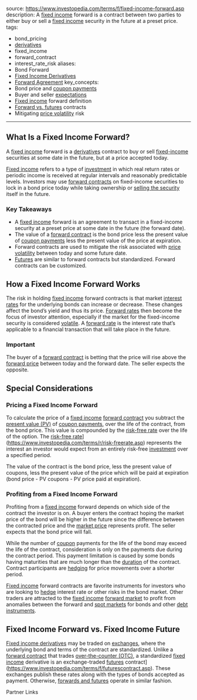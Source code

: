  
source: https://www.investopedia.com/terms/f/fixed-income-forward.asp
description: A [fixed income](../Fixed%20Income%20Asset%20Pricing/Lecture%20Notes%20Bonds,%20%20Preferred%20Stock,%20%20and%20Structured%20Products.md) forward is a contract between two parties to either buy
  or sell a [fixed income](../Fixed%20Income%20Asset%20Pricing/Lecture%20Notes%20Bonds,%20%20Preferred%20Stock,%20%20and%20Structured%20Products.md) security in the future at a preset price.
tags:
  - bond_pricing
  - [derivatives](../Financial%20Markets/Financial%20Trading%20and%20Markets/Chapter%209%20Arbitrage%20and%20Hedging%20With%20Options.md)
  - fixed_income
  - forward_contract
  - interest_rate_risk
aliases:
  - Bond Forward
  - [Fixed Income Derivatives](../Financial%20Engineering/6.%20A%20Brief%20Introduction%20to%20Stochastic%20Calculus.md)
  - [Forward Agreement](../Financial%20Markets/Fixed%20Income%20Securities%20Tools%20for%20Today's%20Markets/Chapter%2011/Forward%20Contracts%20and%20Forward%20Prices.md)
key_concepts:
  - Bond price and [coupon payments](../Financial%20Markets/Fixed%20Income%20Securities%20Tools%20for%20Today's%20Markets/Chapter%203/Realized%20Returns.md)
  - Buyer and seller [expectations](../Fixed%20Income%20Asset%20Pricing/Fixed%20Income%20Lecture%20Notes/FORWARD%20RATES%20AND%20TERM%20STRUCTURE.md)
  - [Fixed income](../Fixed%20Income%20Asset%20Pricing/Lecture%20Notes%20Bonds,%20%20Preferred%20Stock,%20%20and%20Structured%20Products.md) forward definition
  - [Forward vs. futures](../Financial%20Engineering/Appendices/Appendix%205.C%20Forward%20And%20Futures%20Prices%20When%20Interest%20Rates%20Are%20Random.md) contracts
  - Mitigating [price volatility](../Financial%20Markets/Financial%20Engineering%20and%20Arbitrage%20in%20the%20Financial%20Markets/PART%20I%20RELATIVE%20VALUE%20BUILDING%20BLOCKS/Chapter%206%20Options%20on%20Non-Price%20Variables/Black%20Models%20for%20Bond%20Price%20Options%20Capsfloors.md) risk
---


## What Is a Fixed Income Forward?

A [fixed income](../Fixed%20Income%20Asset%20Pricing/Lecture%20Notes%20Bonds,%20%20Preferred%20Stock,%20%20and%20Structured%20Products.md) forward is a [derivatives](../Financial%20Markets/Financial%20Trading%20and%20Markets/Chapter%209%20Arbitrage%20and%20Hedging%20With%20Options.md) contract to buy or sell [fixed-income](https://www.investopedia.com/terms/f/fixedincome.asp) securities at some date in the future, but at a price accepted today.

[Fixed income](../Fixed%20Income%20Asset%20Pricing/Lecture%20Notes%20Bonds,%20%20Preferred%20Stock,%20%20and%20Structured%20Products.md) refers to a type of [investment](../Advanced%20Investments/An%20Asset%20Allocation%20Primer.md) in which real return rates or periodic income is received at regular intervals and reasonably predictable levels. Investors may use [forward contracts](https://www.investopedia.com/terms/f/forwardcontract.asp) on fixed-income securities to lock in a bond price today while taking ownership or [selling the security](../Financial%20Markets%20and%20Institutions/III.%20Liquidity%20of%20Assets/Class%207-%20CP,%20Repo,%20and%20the%20Crisis/Class%20Slides%20On%20Repurchase%20Agreements.md) itself in the future.

### Key Takeaways

- A [fixed income](../Fixed%20Income%20Asset%20Pricing/Lecture%20Notes%20Bonds,%20%20Preferred%20Stock,%20%20and%20Structured%20Products.md) forward is an agreement to transact in a fixed-income security at a preset price at some date in the future (the forward date).
- The value of a [forward contract](Forward%20Points%20in%20Currency.md) is the bond price less the present value of [coupon payments](../Financial%20Markets/Fixed%20Income%20Securities%20Tools%20for%20Today's%20Markets/Chapter%203/Realized%20Returns.md) less the present value of the price at expiration.
- Forward contracts are used to mitigate the risk associated with [price volatility](../Financial%20Markets/Financial%20Engineering%20and%20Arbitrage%20in%20the%20Financial%20Markets/PART%20I%20RELATIVE%20VALUE%20BUILDING%20BLOCKS/Chapter%206%20Options%20on%20Non-Price%20Variables/Black%20Models%20for%20Bond%20Price%20Options%20Capsfloors.md) between today and some future date.
- [Futures](../Financial%20Markets/Financial%20Engineering%20and%20Arbitrage%20in%20the%20Financial%20Markets/PART%20I%20RELATIVE%20VALUE%20BUILDING%20BLOCKS/Chapter%203%20-%20Futures%20Markets/Futures%20Not%20Subject%20to%20Cash-And-Carry.md) are similar to forward contracts but standardized. Forward contracts can be customized.

## How a Fixed Income Forward Works

The risk in holding [fixed income](../Fixed%20Income%20Asset%20Pricing/Lecture%20Notes%20Bonds,%20%20Preferred%20Stock,%20%20and%20Structured%20Products.md) forward contracts is that market [interest rates](../Financial%20Markets/Fixed%20Income%20Securities%20Tools%20for%20Today's%20Markets/Chapter%202/Interest%20Rate%20Quotations.md) for the underlying bonds can increase or decrease. These changes affect the bond’s yield and thus its price. [Forward rates](https://www.investopedia.com/terms/f/forwardrate.asp) then become the focus of investor attention, especially if the market for the fixed-income security is considered [volatile](https://www.investopedia.com/terms/v/volatility.asp). A [forward rate](Forward%20Points%20in%20Currency.md) is the interest rate that’s applicable to a financial transaction that will take place in the future.

### Important

The buyer of a [forward contract](Forward%20Points%20in%20Currency.md) is betting that the price will rise above the [forward price](../Financial%20Markets/Fixed%20Income%20Securities%20Tools%20for%20Today's%20Markets/Chapter%2011/Forward%20Contracts%20and%20Forward%20Prices.md) between today and the forward date. The seller expects the opposite.

## Special Considerations

### Pricing a Fixed Income Forward

To calculate the price of a [fixed income](../Fixed%20Income%20Asset%20Pricing/Lecture%20Notes%20Bonds,%20%20Preferred%20Stock,%20%20and%20Structured%20Products.md) [forward contract](Forward%20Points%20in%20Currency.md) you subtract the [present value (PV)](https://www.investopedia.com/terms/p/presentvalue.asp) of [coupon payments](../Financial%20Markets/Fixed%20Income%20Securities%20Tools%20for%20Today's%20Markets/Chapter%203/Realized%20Returns.md), over the life of the contract, from the bond price. This value is compounded by the [risk-free rate](../Financial%20Instruments/Black%20Scholes%20Derivation.md) over the life of the option. The [risk-free rate]([Black%20Scholes%20Derivation)](https://www.investopedia.com/terms/r/risk-freerate.asp) represents the interest an investor would expect from an entirely risk-free [investment](../Advanced%20Investments/An%20Asset%20Allocation%20Primer.md) over a specified period.

The value of the contract is the bond price, less the present value of coupons, less the present value of the price which will be paid at expiration (bond price - PV coupons - PV price paid at expiration).

### Profiting from a Fixed Income Forward

Profiting from a [fixed income](../Fixed%20Income%20Asset%20Pricing/Lecture%20Notes%20Bonds,%20%20Preferred%20Stock,%20%20and%20Structured%20Products.md) forward depends on which side of the contract the investor is on. A buyer enters the contract hoping the market price of the bond will be higher in the future since the difference between the contracted price and the [market price](https://www.investopedia.com/terms/m/market-price.asp) represents profit. The seller expects that the bond price will fall.

While the number of [coupon](https://www.investopedia.com/terms/c/coupon.asp) payments for the life of the bond may exceed the life of the contract, consideration is only on the payments due during the contract period. This payment limitation is caused by some bonds having maturities that are much longer than the [duration](../Financial%20Markets/Fixed%20Income%20Securities%20Tools%20for%20Today's%20Markets/Chapter%205/Key%20Rates%20O1s%20Durations%20and%20Hedging.md) of the contract. Contract participants are [hedging](../Financial%20Markets/Fixed%20Income%20Securities%20Tools%20for%20Today's%20Markets/Chapter%205/Key%20Rates%20O1s%20Durations%20and%20Hedging.md) for price movements over a shorter period.

[Fixed income](../Fixed%20Income%20Asset%20Pricing/Lecture%20Notes%20Bonds,%20%20Preferred%20Stock,%20%20and%20Structured%20Products.md) forward contracts are favorite instruments for investors who are looking to [hedge](https://www.investopedia.com/terms/h/hedge.asp) interest rate or other risks in the bond market. Other traders are attracted to the [fixed income](../Fixed%20Income%20Asset%20Pricing/Lecture%20Notes%20Bonds,%20%20Preferred%20Stock,%20%20and%20Structured%20Products.md) [forward market](../Financial%20Markets/Fixed%20Income%20Securities%20Tools%20for%20Today's%20Markets/Chapter%2015/Tba%20and%20Specified%20Pools%20Markets.md) to profit from anomalies between the forward and [spot markets](https://www.investopedia.com/terms/s/spotmarket.asp) for bonds and other [debt instruments](../Financial%20Markets/Fixed%20Income%20Securities%20Tools%20for%20Today's%20Markets/Chapter%2014/Corporate%20Bonds%20and%20Loans.md).

## Fixed Income Forward vs. Fixed Income Future

[Fixed income derivatives](../Financial%20Engineering/6.%20A%20Brief%20Introduction%20to%20Stochastic%20Calculus.md) may be traded on [exchanges](https://www.investopedia.com/terms/e/exchange.asp), where the underlying bond and terms of the contract are standardized. Unlike a [forward contract](Forward%20Points%20in%20Currency.md) that trades [over-the-counter (OTC)](https://www.investopedia.com/terms/o/otc.asp), a standardized [fixed income](../Fixed%20Income%20Asset%20Pricing/Lecture%20Notes%20Bonds,%20%20Preferred%20Stock,%20%20and%20Structured%20Products.md) derivative is an exchange-traded [futures]([Futures%20Not%20Subject%20to%20Cash-And-Carry) contract](https://www.investopedia.com/terms/f/futurescontract.asp). These exchanges publish these rates along with the types of bonds accepted as payment. Otherwise, [forwards and futures](../Financial%20Instruments/Financial%20Derivatives%20and%20Quantitative%20Methods/Forward%20and%20Futures%20Contracts.md) operate in similar fashion.

Partner Links